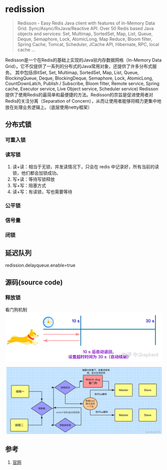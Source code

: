 # redission

> Redisson - Easy Redis Java client with features of In-Memory Data Grid. 
> Sync/Async/RxJava/Reactive API. 
> Over 50 Redis based Java objects and services: Set, Multimap, SortedSet, Map, List, Queue, Deque, Semaphore, Lock, AtomicLong, Map Reduce, Bloom filter, Spring Cache, Tomcat, Scheduler, JCache API, Hibernate, RPC, local cache ...

Redisson是一个在Redis的基础上实现的Java驻内存数据网格（In-Memory Data Grid）。它不仅提供了一系列的分布式的Java常用对象，还提供了许多分布式服务。
其中包括(BitSet, Set, Multimap, SortedSet, Map, List, Queue, BlockingQueue, Deque, BlockingDeque, Semaphore, Lock, AtomicLong, CountDownLatch, Publish / Subscribe, Bloom filter, Remote service, Spring cache, Executor service, Live Object service, Scheduler service) 
Redisson提供了使用Redis的最简单和最便捷的方法。Redisson的宗旨是促进使用者对Redis的关注分离（Separation of Concern），从而让使用者能够将精力更集中地放在处理业务逻辑上。（底层使用netty框架）


## 分布式锁
### 可重入锁
### 读写锁
1. 读+读：相当于无锁，并发读情况下，只会在 redis 中记录好，所有当前的读锁，他们都会加锁成功。
2. 写+读：等待写锁释放
3. 写+写：阻塞方式
4. 读+写：有读锁，写也需要等待
### 公平锁
### 信号量
### 闭锁


## 延迟队列
redission.delayqueue.enable=true



## 源码(source code)
### 释放锁
看门狗机制
![redisson-distributed-lock-watch-dog](./img/redisson-distributed-lock-watch-dog.png)

![redisson-lock](./img/redisson-lock.png)


## 参考
1. [官网](https://github.com/redisson/redisson)